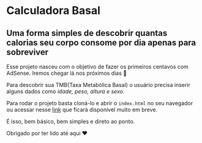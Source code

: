 # Calculadora Basal
## Uma forma simples de descobrir quantas calorias seu corpo consome por dia apenas para sobreviver

Esse projeto nasceu com o objetivo de fazer os primeiros centavos com AdSense. Iremos chegar lá nos próximos dias :pray:

Para descobrir sua TMB(Taxa Metabólica Basal) o usuário precisa inserir alguns dados como _idade, peso, altura e sexo_.

Para rodar o projeto basta cloná-lo e abrir o `index.html` no seu navegador ou acessar nesse [link](htts://#) que ficará disponível muito em breve.

É isso, bem básico, bem simples e direto ao ponto.

Obrigado por ter lido até aqui :heart: